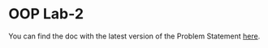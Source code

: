 # OOP Lab-2

You can find the doc with the latest version of the Problem Statement [here](https://docs.google.com/document/d/1Bh2dGQP6Kva5sR36dR5wbhHaGm2KKl8dVG5EYmEQd6g/edit#heading=h.xwap12k8f1e3).

